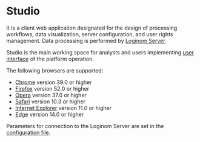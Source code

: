 # Studio

It is a client web application designated for the design of processing workflows, data visualization, server configuration, and user rights management. Data processing is performed by [Loginom Server](../server/README.md).

Studio is the main working space for analysts and users implementing [user interface](https://help.loginom.ru) of the platform operation.

The following browsers are supported:

* [Chrome](https://www.google.ru/chrome/) version 39.0 or higher
* [Firefox](https://www.mozilla.org/en-US/firefox/organizations/) version 52.0 or higher
* [Opera](http://www.opera.com/ru) version 37.0 or higher
* [Safari](https://www.apple.com/ru/safari/) version 10.3 or higher
* [Internet Explorer](https://www.microsoft.com/ru-ru/download/internet-explorer.aspx) version 11.0 or higher
* [Edge](https://www.microsoft.com/ru-ru/windows/microsoft-edge) version 14.0 or higher

Parameters for connection to the Loginom Server are set in the [configuration file](./config.md).
